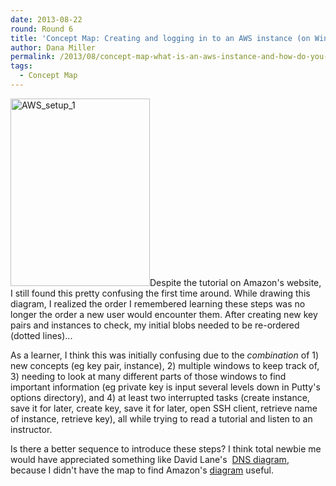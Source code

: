 ```yaml
---
date: 2013-08-22
round: Round 6
title: 'Concept Map: Creating and logging in to an AWS instance (on Windows)'
author: Dana Miller
permalink: /2013/08/concept-map-what-is-an-aws-instance-and-how-do-you-log-in-on-windows/
tags:
  - Concept Map
---
```

[<img class="aligncenter size-medium wp-image-4064" alt="AWS_setup_1" src="http://files.software-carpentry.org/training-course/2013/08/AWSsetup1-223x300.jpg" width="223" height="300" />][1]Despite the tutorial on Amazon's website, I still found this pretty confusing the first time around. While drawing this diagram, I realized the order I remembered learning these steps was no longer the order a new user would encounter them. After creating new key pairs and instances to check, my initial blobs needed to be re-ordered (dotted lines)...

As a learner, I think this was initially confusing due to the *combination* of 1) new concepts (eg key pair, instance), 2) multiple windows to keep track of, 3) needing to look at many different parts of those windows to find important information (eg private key is input several levels down in Putty's options directory), and 4) at least two interrupted tasks (create instance, save it for later, create key, save it for later, open SSH client, retrieve name of instance, retrieve key), all while trying to read a tutorial and listen to an instructor.

Is there a better sequence to introduce these steps? I think total newbie me would have appreciated something like David Lane's  [DNS diagram][2], because I didn't have the map to find Amazon's [diagram][3] useful.

 [1]: http://files.software-carpentry.org/training-course/2013/08/AWSsetup1.jpg
 [2]: http://teaching.software-carpentry.org/2013/08/18/concept-map-how-your-computer-uses-dns-to-get-you-xkcd/
 [3]: http://docs.aws.amazon.com/AWSEC2/latest/UserGuide/EC2_GetStarted.html
